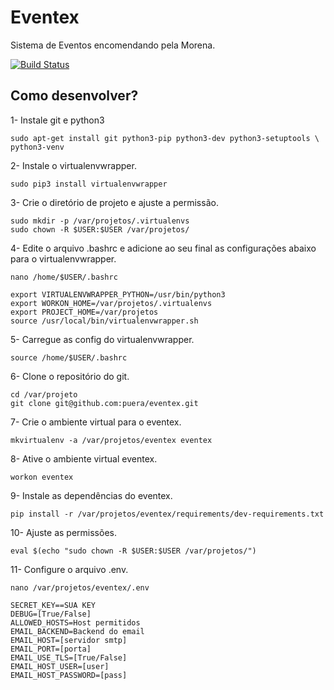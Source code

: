 # Eventex

Sistema de Eventos encomendando pela Morena.

[![Build Status](https://travis-ci.org/puera/eventex.svg?branch=master)](https://travis-ci.org/puera/eventex)
## Como desenvolver?

1- Instale git e python3
```console
sudo apt-get install git python3-pip python3-dev python3-setuptools \
python3-venv
```
2- Instale o virtualenvwrapper.
```console
sudo pip3 install virtualenvwrapper
```
3- Crie o diretório de projeto e ajuste a permissão.
```console
sudo mkdir -p /var/projetos/.virtualenvs
sudo chown -R $USER:$USER /var/projetos/
```
4- Edite o arquivo .bashrc e adicione ao seu final as configurações abaixo para o virtualenvwrapper.
```console
nano /home/$USER/.bashrc

export VIRTUALENVWRAPPER_PYTHON=/usr/bin/python3
export WORKON_HOME=/var/projetos/.virtualenvs
export PROJECT_HOME=/var/projetos
source /usr/local/bin/virtualenvwrapper.sh
```
5- Carregue as config do virtualenvwrapper.
```console
source /home/$USER/.bashrc
```
6- Clone o repositório do git.
```console
cd /var/projeto
git clone git@github.com:puera/eventex.git
```
7- Crie o ambiente virtual para o eventex.
```console
mkvirtualenv -a /var/projetos/eventex eventex
```
8- Ative o ambiente virtual eventex.
```console
workon eventex
```
9- Instale as dependências do eventex.
```console
pip install -r /var/projetos/eventex/requirements/dev-requirements.txt
```
10- Ajuste as permissões.
```console
eval $(echo "sudo chown -R $USER:$USER /var/projetos/")
```
11- Configure o arquivo .env.
```console
nano /var/projetos/eventex/.env

SECRET_KEY==SUA KEY
DEBUG=[True/False]
ALLOWED_HOSTS=Host permitidos
EMAIL_BACKEND=Backend do email
EMAIL_HOST=[servidor smtp]
EMAIL_PORT=[porta]
EMAIL_USE_TLS=[True/False]
EMAIL_HOST_USER=[user]
EMAIL_HOST_PASSWORD=[pass]
```


